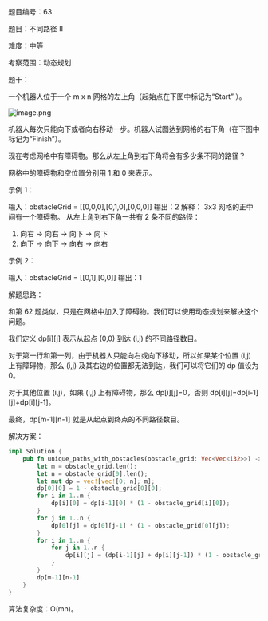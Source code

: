 题目编号：63

题目：不同路径 II

难度：中等

考察范围：动态规划

题干：

一个机器人位于一个 m x n 网格的左上角（起始点在下图中标记为“Start” ）。

![image.png](https://assets.leetcode.com/uploads/2020/11/04/robot1.jpg)

机器人每次只能向下或者向右移动一步。机器人试图达到网格的右下角（在下图中标记为“Finish”）。

现在考虑网格中有障碍物。那么从左上角到右下角将会有多少条不同的路径？

网格中的障碍物和空位置分别用 1 和 0 来表示。

示例 1：

输入：obstacleGrid = [[0,0,0],[0,1,0],[0,0,0]]
输出：2
解释：
3x3 网格的正中间有一个障碍物。
从左上角到右下角一共有 2 条不同的路径：
1. 向右 -> 向右 -> 向下 -> 向下
2. 向下 -> 向下 -> 向右 -> 向右

示例 2：

输入：obstacleGrid = [[0,1],[0,0]]
输出：1

解题思路：

和第 62 题类似，只是在网格中加入了障碍物。我们可以使用动态规划来解决这个问题。

我们定义 dp[i][j] 表示从起点 (0,0) 到达 (i,j) 的不同路径数目。

对于第一行和第一列，由于机器人只能向右或向下移动，所以如果某个位置 (i,j) 上有障碍物，那么 (i,j) 及其右边的位置都无法到达，我们可以将它们的 dp 值设为 0。

对于其他位置 (i,j)，如果 (i,j) 上有障碍物，那么 dp[i][j]=0，否则 dp[i][j]=dp[i-1][j]+dp[i][j-1]。

最终，dp[m-1][n-1] 就是从起点到终点的不同路径数目。

解决方案：

```rust
impl Solution {
    pub fn unique_paths_with_obstacles(obstacle_grid: Vec<Vec<i32>>) -> i32 {
        let m = obstacle_grid.len();
        let n = obstacle_grid[0].len();
        let mut dp = vec![vec![0; n]; m];
        dp[0][0] = 1 - obstacle_grid[0][0];
        for i in 1..m {
            dp[i][0] = dp[i-1][0] * (1 - obstacle_grid[i][0]);
        }
        for j in 1..n {
            dp[0][j] = dp[0][j-1] * (1 - obstacle_grid[0][j]);
        }
        for i in 1..m {
            for j in 1..n {
                dp[i][j] = (dp[i-1][j] + dp[i][j-1]) * (1 - obstacle_grid[i][j]);
            }
        }
        dp[m-1][n-1]
    }
}
```

算法复杂度：O(mn)。